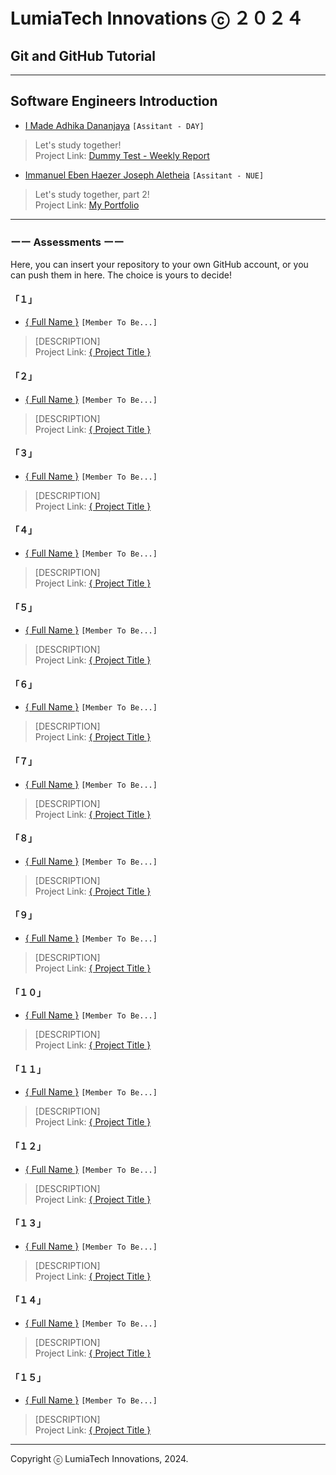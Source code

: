 # LumiaTech Innovations ⓒ ２０２４

## Git and GitHub Tutorial

---

## Software Engineers Introduction

- [I Made Adhika Dananjaya](https://github.com/kingofaris) `[Assitant - DAY]`

> Let's study together!  
> Project Link: [Dummy Test - Weekly Report](https://github.com/kingofaris/weekly-report)

- [Immanuel Eben Haezer Joseph Aletheia](https://github.com/kingofaris) `[Assitant - NUE]`

> Let's study together, part 2!  
> Project Link: [My Portfolio](eintswavex.github.io)

---

### ーー Assessments ーー

Here, you can insert your repository to your own GitHub account, or you can push them in here. The choice is yours to decide!

#### 「１」

- [{ Full Name }](https://www.google.com) `[Member To Be...]`

> [DESCRIPTION]  
> Project Link: [{ Project Title }](https://www.google.com)

#### 「２」

- [{ Full Name }](https://www.google.com) `[Member To Be...]`

> [DESCRIPTION]  
> Project Link: [{ Project Title }](https://www.google.com)

#### 「３」

- [{ Full Name }](https://www.google.com) `[Member To Be...]`

> [DESCRIPTION]  
> Project Link: [{ Project Title }](https://www.google.com)

#### 「４」

- [{ Full Name }](https://www.google.com) `[Member To Be...]`

> [DESCRIPTION]  
> Project Link: [{ Project Title }](https://www.google.com)

#### 「５」

- [{ Full Name }](https://www.google.com) `[Member To Be...]`

> [DESCRIPTION]  
> Project Link: [{ Project Title }](https://www.google.com)

#### 「６」

- [{ Full Name }](https://www.google.com) `[Member To Be...]`

> [DESCRIPTION]  
> Project Link: [{ Project Title }](https://www.google.com)

#### 「７」

- [{ Full Name }](https://www.google.com) `[Member To Be...]`

> [DESCRIPTION]  
> Project Link: [{ Project Title }](https://www.google.com)

#### 「８」

- [{ Full Name }](https://www.google.com) `[Member To Be...]`

> [DESCRIPTION]  
> Project Link: [{ Project Title }](https://www.google.com)

#### 「９」

- [{ Full Name }](https://www.google.com) `[Member To Be...]`

> [DESCRIPTION]  
> Project Link: [{ Project Title }](https://www.google.com)

#### 「１０」

- [{ Full Name }](https://www.google.com) `[Member To Be...]`

> [DESCRIPTION]  
> Project Link: [{ Project Title }](https://www.google.com)

#### 「１１」

- [{ Full Name }](https://www.google.com) `[Member To Be...]`

> [DESCRIPTION]  
> Project Link: [{ Project Title }](https://www.google.com)

#### 「１２」

- [{ Full Name }](https://www.google.com) `[Member To Be...]`

> [DESCRIPTION]  
> Project Link: [{ Project Title }](https://www.google.com)

#### 「１３」

- [{ Full Name }](https://www.google.com) `[Member To Be...]`

> [DESCRIPTION]  
> Project Link: [{ Project Title }](https://www.google.com)

#### 「１４」

- [{ Full Name }](https://www.google.com) `[Member To Be...]`

> [DESCRIPTION]  
> Project Link: [{ Project Title }](https://www.google.com)

#### 「１５」

- [{ Full Name }](https://www.google.com) `[Member To Be...]`

> [DESCRIPTION]  
> Project Link: [{ Project Title }](https://www.google.com)

---

Copyright ⓒ LumiaTech Innovations, 2024.
